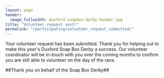```yaml
---
layout: page
header:
  image_fullwidth: duxford-soapbox-derby-header.jpg
title: "Volunteer request sent!"
permalink: "/participating/volunteer_request_submitted/"
---
```


Your volunteer request has been submitted. Thank you for helping out to make this year's Duxford Soap Box Derby a success. Our volunteer coordinator will be in-touch with you over the coming months to confirm you are still able to volunteer on the day of the race.

##Thank you on behalf of the Soap Box Derby##
